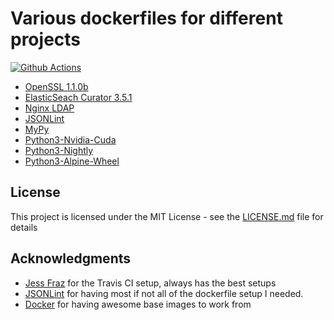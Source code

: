 # Various dockerfiles for different projects

[![Github Actions](https://github.com/wallies/dockerfiles/actions/workflows/build/badge.svg)](https://github.com/wallies/dockerfiles/actions)

- [OpenSSL 1.1.0b](openssl/README.md)
- [ElasticSeach Curator 3.5.1](elasticsearch-curator/README.md)
- [Nginx LDAP](nginx-ldap/README.md)
- [JSONLint](https://github.com/zaach/jsonlint)
- [MyPy](http://mypy-lang.org/)
- [Python3-Nvidia-Cuda](https://hub.docker.com/r/nvidia/cuda)
- [Python3-Nightly](python-nightly/README.md)
- [Python3-Alpine-Wheel](python3-alpine-wheel/README.md)


## License

This project is licensed under the MIT License - see the [LICENSE.md](LICENSE.md) file for details

## Acknowledgments

* [Jess Fraz](https://github.com/jessfraz) for the Travis CI setup, always has the best setups
* [JSONLint](https://github.com/zaach/jsonlint) for having most if not all of the dockerfile setup I needed.
* [Docker](https://github.com/docker-library/python/) for having awesome base images to work from
